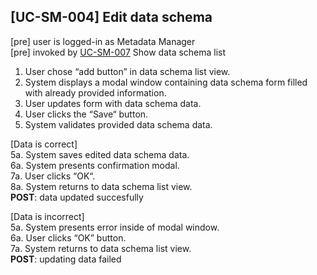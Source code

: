[UC-SM-004] Edit data schema
---

[pre] user is logged-in as Metadata Manager<br/>
[pre] invoked by [UC-SM-007](UC-SM-007.md) Show data schema list

1. User chose “add button” in data schema list view.
2. System displays a modal window containing data schema form filled with already provided information.
3. User updates form with data schema data.
4. User clicks the “Save“ button.
5. System validates provided data schema data.

[Data is correct]<br/>
    5a. System saves edited data schema data.<br/>
    6a. System presents confirmation modal.<br/>
    7a. User clicks “OK“.<br/>
    8a. System returns to data schema list view.<br/>
    **POST**: data updated succesfully<br/>

[Data is incorrect]<br/>
    5a. System presents error inside of modal window.<br/>
    6a. User clicks “OK” button.<br/>
    7a. System returns to data schema list view.<br/>
    **POST**: updating data failed<br/>